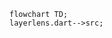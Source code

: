 <!---
Generated by https://github.com/polina-c/layerlens
Dependencies that create loops (inversions) are marked with `!`.
-->

```mermaid
flowchart TD;
layerlens.dart-->src;
```
